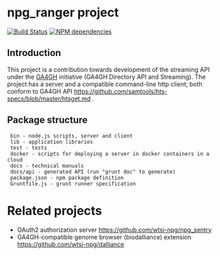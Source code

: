 # npg_ranger project

[![Build Status](https://travis-ci.org/wtsi-npg/npg_ranger.svg?branch=master)](https://travis-ci.org/wtsi-npg/npg_ranger)
[![NPM dependencies](https://david-dm.org/wtsi-npg/npg_ranger.svg)](https://david-dm.org/wtsi-npg/npg_ranger)

## Introduction

This project is a contribution towards development of the streaming API under the
[GA4GH](http://ga4gh.org) initiative (GA4GH Directory API and Streaming). The project has
a server and a compatible command-line http client; both conform to GA4GH API
https://github.com/samtools/hts-specs/blob/master/htsget.md .

## Package structure

```
 bin - node.js scripts, server and client
 lib - application libraries
 test - tests
 docker - scripts for deploying a server in docker containers in a cloud 
 docs - technical manuals
 docs/api - generated API (run "grunt doc" to generate)
 package.json - npm package definition
 Gruntfile.js - grunt runner specification
```

# Related projects

 - OAuth2 authorization server https://github.com/wtsi-npg/npg_sentry
 - GA4GH-compatible genome browser (biodalliance) extension https://github.com/wtsi-npg/dalliance